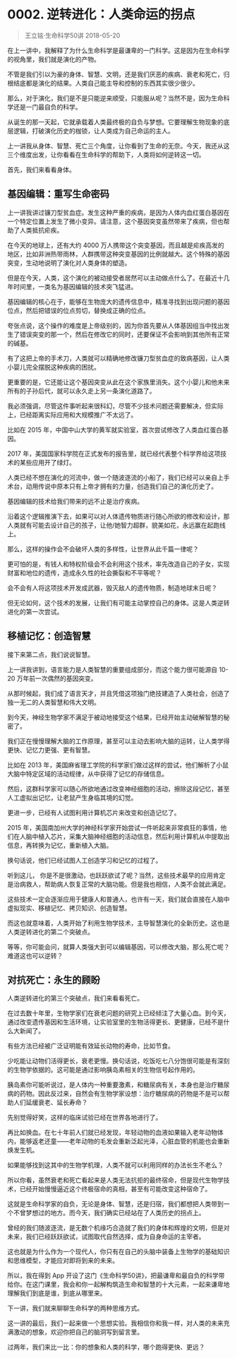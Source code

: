 # 0002. 逆转进化：人类命运的拐点
> 王立铭·生命科学50讲
2018-05-20

在上一讲中，我解释了为什么生命科学是最谦卑的一门科学。这是因为在生命科学的视角里，我们就是演化的产物。

不管是我们引以为豪的身体、智慧、文明，还是我们厌恶的疾病、衰老和死亡，归根结底都是演化的结果。人类自己能主导和控制的东西其实很少很少。

那么，对于演化，我们是不是只能逆来顺受，只能服从呢？当然不是，因为生命科学还是一门最自负的科学。

从诞生的那一天起，它就承载着人类最终极的自负与梦想。它要理解生物现象的底层逻辑，打破演化历史的枷锁，让人类成为自己命运的主人。

上一讲我从身体、智慧、死亡三个角度，让你看到了生命的无奈。今天，我还从这三个维度出发，让你看看在生命科学的帮助下，人类将如何逆转这一切。

首先，我们来看看身体。

## 基因编辑：重写生命密码
上一讲我讲过镰刀型贫血症。发生这种严重的疾病，是因为人体内血红蛋白基因在一个特定位置上发生了微小变异。请注意，这个基因突变虽然带来了疾病，但也帮助了人类抵抗疟疾。

在今天的地球上，还有大约 4000 万人携带这个突变基因，而且越是疟疾高发的地区，比如非洲热带雨林，人群携带这种突变基因的比例就越大。这个特殊的基因突变，生动地说明了演化对人类身体的塑造。

但是在今天，人类，这个演化的被动接受者居然可以主动做点什么了。在最近十几年时间里，一类名为基因编辑的技术突飞猛进。

基因编辑的核心在于，能够在生物庞大的遗传信息中，精准寻找到出现问题的基因位点，然后把错误的位点剪切，替换成正确的位点。

夸张点说，这个操作的难度是上帝级别的，因为你首先要从人体基因组当中找出发生了错误突变的那一个，然后在修改它的同时，还要保证不会影响到其他所有正常的碱基。

有了这把上帝的手术刀，人类就可以精确地修改镰刀型贫血症的致病基因，让人类小婴儿完全摆脱这种疾病的困扰。

更重要的是，它还能让这个基因突变从此在这个家族里消失。这个小婴儿和他未来所有的子孙后代，就可以永久走上另一条演化道路了。

我必须强调，尽管这件事听起来很科幻，尽管不少技术问题还需要解决，但实际上，已经距离实际应用和大规模推广不太远了。

比如在 2015 年，中国中山大学的黄军就实验室，首次尝试修改了人类血红蛋白基因。

2017 年，美国国家科学院在正式发布的报告里，就已经代表整个科学界给这项技术的某些应用开了绿灯。

人类已经不想在演化的河流中，做一个随波逐流的小船了，我们已经可以亲自上手术台，动用传说中原本只有上帝才拥有的力量，创造我们自己的演化历史了。

基因编辑的技术给我们带来的远不止是治疗疾病。

沿着这个逻辑推演下去，如果可以对人体遗传物质进行随心所欲的修改和设计，那人类就有可能去设计自己的孩子，让他/她智力超群，貌美如花，永远赢在起跑线上。

那么，这样的操作会不会破坏人类的多样性，让世界从此千篇一律呢？

更可怕的是，有钱人和特权阶级会不会利用这个技术，率先改造自己的子女，实现财富和地位的遗传，造成永久性的社会撕裂和不平等呢？

会不会有人将这项技术开发成武器，毁灭敌人的遗传物质，制造地球末日呢？

但无论如何，这个技术的发展，让我们有可能主动掌控自己的身体。这是人类逆转进化的第一次尝试。

## 移植记忆：创造智慧
接下来第二点，我们说说智慧。

上一讲我讲到，语言能力是人类智慧的重要组成部分，而这个能力很可能源自 10-20 万年前一次偶然的基因突变。

从那时候起，我们成了语言天才，并且凭借这项独门绝技建造了人类社会，创造了独一无二的人类智慧和伟大文明。

到今天，神经生物学家不满足于被动地接受这个结果，已经开始主动破解智慧的秘密了。

我们正在慢慢理解大脑的工作原理，甚至可以主动去影响大脑的运转，让人类学得更快、记忆力更强、更有智慧。

比如在 2013 年，美国麻省理工学院的科学家们做过这样的尝试，他们解析了小鼠大脑中特定区域的活动规律，从中获得了记忆的存储信息。

然后，这群科学家可以随心所欲地通过改变神经细胞的活动，擦除这段记忆，甚至人工虚拟出记忆，让老鼠产生身临其境的幻觉。

更进一步，已经有人试图利用计算机芯片来改变和创造记忆了。

2015 年，美国南加州大学的神经科学家开始尝试一件听起来非常疯狂的事情，他们在人脑中植入芯片，采集大脑神经细胞的活动信息，然后利用计算机从中提取出信息，再转换为记忆，重新植入大脑。

换句话说，他们已经试图人工创造学习和记忆的过程了。

听到这儿， 你是不是很激动，也跃跃欲试了呢？当然，这些技术最早的应用肯定是治病救人，帮助病人恢复正常的大脑功能。但是我也相信，人类不会就此满足。

这些技术一定会逐渐应用于健康人和普通人，也许有一天，我们就会直接在人脑中虚拟现实、移植记忆、拷贝知识、创造智慧。

而这也就意味着，人类开始了利用生物学技术，主导智慧演化的全新历史。这也是人类逆转进化的第二个突破点。

等等，你可能会问，就算人类强大到可以编辑基因，可以修改大脑，那么死亡呢？难道这也可以逆转？

## 对抗死亡：永生的顾盼
人类逆转进化的第三个突破点，我们来看看死亡。

在过去数十年里，生物学家们在衰老问题的研究上已经倾注了大量心血。到今天，通过改变遗传基因和生活环境，让实验室里的生物活得更长、更健康，已经不是什么大新闻了。

有些方法已经被广泛证明能有效延长动物的寿命，比如节食。

少吃能让动物们活得更长，衰老更慢。换句话说，吃饭吃七八分饱很可能是有深刻的生物学依据的。这可能是通过影响胰岛素相关的生物信号起作用的。

胰岛素你可能听说过，是人体内一种重要激素，和糖尿病有关，本身也是治疗糖尿病的药物。因此反过来，自然会有生物学家设想：治疗糖尿病的药物是不是可以帮助人们延缓衰老、延长寿命？

先别觉得好笑，这样的临床试验已经在世界各地进行了。

再比如换血。在七十年前人们就已经发现，年轻动物的血液如果输入老年动物体内，能够返老还童——老年动物的毛发会重新泛起光泽，心脏血管的机能也会重新焕发生机。

如果能够找到这其中的生物学机理，人类不就可以利用同样的办法长生不老么？

所以你看，虽然衰老和死亡看起来是人类无法抗拒的最终宿命，但是现代生物学技术，已经开始慢慢逼近这个终极宿命的真相，甚至有可能改变这种宿命了。

这就是生命科学家的自负，无论是身体、智慧，还是归宿，我们都想把人类带到一个不曾梦想过的地方。而今天，我们确实已经站在了人类历史的拐点上。

曾经的我们随波逐流，是无数个机缘巧合造就了我们的身体和辉煌的文明，但是对未来，我们已经跃跃欲试，试图取代自然选择，成为自身命运的主宰者。

这也就是为什么作为一个现代人，你只有在自己的头脑中装备上生物学的基础知识和思维模型，才能应对即将到来的未来。

所以，我在得到 App 开设了这门《生命科学50讲》，把最谦卑和最自负的科学带给你。在这门课里，我会和你一起解构筑造生命和智慧的十大元素，一起来谦卑地理解我们到底是谁，到底从哪里来。

下一讲，我们就来聊聊生命科学的两种思维方式。

这一讲的最后，我们一起来做一个思想实验。我相信你和我一样，对人类的未来充满激动的想象，欢迎你把自己的脑洞写到留言里。

过两年，我们来比一比：你的想象和人类的科学，哪个跑得更快、更远？

